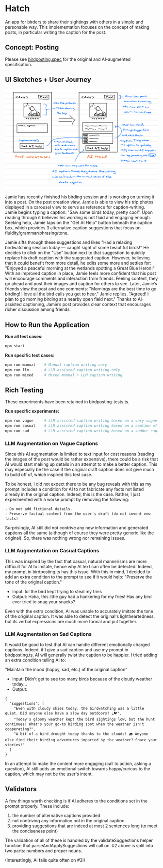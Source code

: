 # Hatch

An app for birders to share their sightings with others in a simple and personable way. This implementation focuses on the concept of making posts, in particular writing the caption for the post.

## Concept: Posting

Please see [birdposting.spec](birdposting.spec) for the original and AI-augmented specification.

## UI Sketches + User Journey

![AI Birding Caption Help](ui_sketches.jpeg)

Jamie has recently finished his birding session and is working on turning it into a post. On the post creation view, Jamie is able to view his trip photos displayed in a carousel view to serve as reference for caption-writing. Jamie begins typing a caption: "Saw some birds today, pretty cool". Upon reading through it believes his wording is not fluid and engaging enough. Seeking help, Jamie taps on the "Get AI Help" button beneath the caption box, which provides 3 alternative caption suggestions that focus on fluidity/grammar/phrasing/tone. 

Jamie sifts through these suggestions and likes "Had a relaxing birdwatching session today — caught sight of some beautiful birds!" He decides to click on the "Use" button next to that suggestion to quickly replace his draft caption with the suggested caption. However, believing that it could benefit from more detail, he edits some more and settles for: "Enjoyed a peaceful morning at the wetlands spotting a Great Blue Heron!" With an improved caption in place, Jamie feels more confident that his post will encourage comments and interaction from friends. Feeling content, they go ahead and post their images and caption for others to see. Later, Jamie’s friends view the post and one comments: "Mornings are the best time to go birding! I love all the bird calls you get to hear." Jamie replies, "Agreed! I plan to go morning birding at a nearby open field next." Thanks to AI-assisted captioning, Jamie’s post provides clear context that encourages richer discussion among friends.

## How to Run the Application

**Run all test cases:**
```bash
npm start
```

**Run specific test cases:**
```bash
npm run manual    # Manual caption writing only
npm run llm       # LLM-assisted caption writing only
npm run mixed     # Mixed manual + LLM caption writing
```

## Rich Testing

These experiments have been retained in birdposting-tests.ts.

**Run specific experiments:**
```bash
npm run vague     # LLM-assisted caption writing based on a very vague caption
npm run casual    # LLM-assisted caption writing based on a caption of very casual/conversational tone
npm run sad       # LLM-assisted caption writing based on a sadder caption
```

### LLM Augmentation on Vague Captions

Since this AI augmentation is limited to text input for cost reasons (reading the images of the post would be rather expensive), there could be a risk that AI would start making up details in an attempt to make a better caption. This may especially be the case if the original draft caption does not give much to build off of, which inspired this test case.

To be honest, I did not expect there to be any bug reveals with this as my prompt includes a condition for AI to not fabricate any facts not listed already in the original caption. Indeed, this is the case. Rather, I just experimented with a worse prompt by removing the following:

```
- Do not add fictional details.
- Preserve factual content from the user's draft (do not invent new facts)
```

Surprisingly, AI still did not contrive any new information and generated captions all the same (although of course they were pretty generic like the original). So, there was nothing wrong nor remaining issues.

### LLM Augmentation on Casual Captions

This was inspired by the fact that casual, natural mannerisms are more difficult for AI to imitate, hence why AI text can often be detected. Indeed, my prompt in birdposting.ts has this issue. With this in mind, I decided to add an extra condition to the prompt to see if it would help: "Preserve the tone of the original caption."

* Input: lol the bird kept trying to steal my fries
* Output: Haha, this little guy had a hankering for my fries! Has any bird ever tried to snag your snacks?

Even with the extra condition, AI was unable to accurately imitate the tone of the original caption. It was able to detect the original's lightheartedness, but its verbal expressions are much more formal and put together.

### LLM Augmentation on Sad Captions

It would be good to test that AI can handle different emotionally charged captions. Indeed, if I give a sad caption and use my prompt in birdposting.ts, AI will generally twist the caption to be happier. I tried adding an extra condition telling AI to:

"Maintain the mood (happy, sad, etc.) of the original caption"

* Input: Didn't get to see too many birds because of the cloudy weather today...
* Output: 

```
{
  "suggestions": [
    "Even with cloudy skies today, the birdwatching was a little quiet. Did anyone else have a slow day outdoors? ☁️🐦",
    "Today's gloomy weather kept the bird sightings low, but the hunt continues! What's your go-to birding spot when the weather isn't cooperating?",
    "A bit of a bird drought today thanks to the clouds! 🌧️ Anyone else find their birding adventures impacted by the weather? Share your stories!"
  ]
}
```

In an attempt to make the content more engaging (call to action, asking a question), AI still adds an emotional switch towards happy/curious to the caption, which may not be the user's intent.

## Validators

A few things worth checking is if AI adheres to the conditions set in the prompt properly. These include:

1) the number of alternative captions provided
2) not contriving any information not in the original caption
3) providing suggestions that are indeed at most 2 sentences long (to meet the conciseness point)

The validation of all of these is handled by the validateSuggestions helper function that parseAndApplySuggestions will call on. #2 above is split into two parts: numbers and proper nouns.

(Interestingly, AI fails quite often on #3!)


